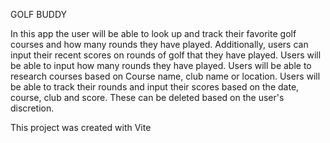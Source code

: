 GOLF BUDDY

In this app the user will be able to look up and track their favorite golf courses and how many rounds they have played.
Additionally, users can input their recent scores on rounds of golf that they have played. 
Users will be able to input how many rounds they have played.
Users will be able to research courses based on Course name, club name or location.
Users will be able to track their rounds and input their scores based on the date, course, club and score. These can be deleted based on the user's discretion. 

This project was created with Vite

